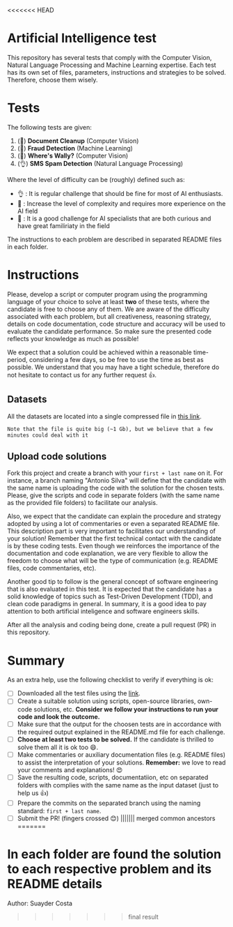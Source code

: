 <<<<<<< HEAD
# Artificial Intelligence test

This repository has several tests that comply with the Computer Vision, Natural Language Processing and Machine Learning expertise. Each test has its own set of files, parameters, instructions and strategies to be solved. Therefore, choose them wisely.

# Tests

The following tests are given:

1. (:muscle:) **Document Cleanup** (Computer Vision)
2. (:punch:) **Fraud Detection** (Machine Learning)
3. (:muscle:) **Where's Wally?** (Computer Vision)
4. (:ok_hand:) **SMS Spam Detection** (Natural Language Processing)

Where the level of difficulty can be (roughly) defined such as:

- :ok_hand: : It is regular challenge that should be fine for most of AI enthusiasts.
- :muscle: : Increase the level of complexity and requires more experience on the AI field
- :punch: : It is a good challenge for AI specialists that are both curious and have great familiriaty in the field

The instructions to each problem are described in separated README files in each folder.

# Instructions

Please, develop a script or computer program using the programming language of your choice to solve at least **two** of these tests, where the candidate is free to choose any of them. We are aware of the difficulty associated with each problem, but all creativeness, reasoning strategy, details on code documentation, code structure and accuracy will be used to evaluate the candidate performance. So make sure the presented code reflects your knowledge as much as possible!

We expect that a solution could be achieved within a reasonable time-period, considering a few days, so be free to use the time as best as possible. We understand that you may have a tight schedule, therefore do not hesitate to contact us for any further request :+1:.

## Datasets

All the datasets are located into a single compressed file in [this link](https://drive.google.com/file/d/1hAyIlI8NjvG8dkm8hmAe3URf2v9Tlfz-/view?usp=sharing). 

    Note that the file is quite big (~1 Gb), but we believe that a few minutes could deal with it


## Upload code solutions

Fork this project and create a branch with your `first + last name` on it. For instance, a branch naming "Antonio Silva" will define that the candidate with the same name is uploading the code with the solution for the chosen tests. Please, give the scripts and code in separate folders (with the same name as the provided file folders) to facilitate our analysis. 

Also, we expect that the candidate can explain the procedure and strategy adopted by using a lot of commentaries or even a separated README file. This description part is very important to facilitates our understanding of your solution! Remember that the first technical contact with the candidate is by these coding tests. Even though we reinforces the importance of the documentation and code explanation, we are very flexible to allow the freedom to choose what will be the type of communication (e.g. README files, code commentaries, etc). 

Another good tip to follow is the general concept of software engineering that is also evaluated in this test. It is expected that the candidate has a solid knowledge of topics such as Test-Driven Development (TDD), and clean code paradigms in general. In summary, it is a good idea to pay attention to both artificial inteligence and software engineers skills.

After all the analysis and coding being done, create a pull request (PR) in this repository.

# Summary

As an extra help, use the following checklist to verify if everything is ok:

- [ ] Downloaded all the test files using the [link](https://drive.google.com/file/d/1hAyIlI8NjvG8dkm8hmAe3URf2v9Tlfz-/view?usp=sharing).
- [ ] Create a suitable solution using scripts, open-source libraries, own-code solutions, etc. **Consider we follow your instructions to run your code and look the outcome.**
- [ ] Make sure that the output for the choosen tests are in accordance with the required output explained in the README.md file for each challenge.
- [ ] **Choose at least two tests to be solved.** If the candidate is thrilled to solve them all it is ok too :smile:.
- [ ] Make commentaries or auxiliary documentation files (e.g. README files) to assist the interpretation of your solutions. **Remember:** we love to read your comments and explanations! :heart_eyes:
- [ ] Save the resulting code, scripts, documentatiion, etc on separated folders with complies with the same name as the input dataset (just to help us :+1:)
- [ ] Prepare the commits on the separated branch using the naming standard: `first + last name`.
- [ ] Submit the PR! (fingers crossed :blush:)
||||||| merged common ancestors
=======
# In each folder are found the solution to each respective problem and its README details


Author: Suayder Costa
>>>>>>> final result
